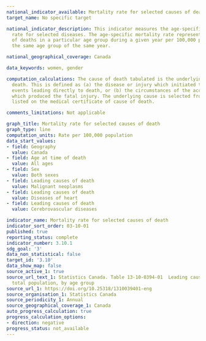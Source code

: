 ```yaml
---
national_indicator_available: Mortality rate for selected causes of death
target_name: No specific target

national_indicator_description: This indicator measures the age-specific mortality
  rate for selected diseases. The age-specific mortality rate represents the number
  of deaths in a particular age group during a given year per 100,000 population in
  the same age group of the same year.

national_geographical_coverage: Canada

data_keywords: women, gender

computation_calculations: The cause of death tabulated is the underlying cause of
  death. This is defined as (a) the disease or injury which initiated the train of
  events leading directly to death, or (b) the circumstances of the accident or violence
  which produced the fatal injury. The underlying cause is selected from the conditions
  listed on the medical certificate of cause of death.

comments_limitations: Not applicable

graph_title: Mortality rate for selected causes of death
graph_type: line
computation_units: Rate per 100,000 population
data_start_values:
- field: Geography
  value: Canada
- field: Age at time of death
  value: All ages
- field: Sex
  value: Both sexes
- field: Leading causes of death
  value: Malignant neoplasms
- field: Leading causes of death
  value: Diseases of heart
- field: Leading causes of death
  value: Cerebrovascular diseases

indicator_name: Mortality rate for selected causes of death
indicator_sort_order: 03-10-01
published: true
reporting_status: complete
indicator_number: 3.10.1
sdg_goal: '3'
data_non_statistical: false
target_id: '3.10'
data_show_map: false
source_active_1: true
source_url_text_1: Statistics Canada. Table 13-10-0394-01  Leading causes of death,
  total population, by age group
source_url_1: https://doi.org/10.25318/1310039401-eng
source_organisation_1: Statistics Canada
source_periodicity_1: Annual
source_geographical_coverage_1: Canada
auto_progress_calculation: true
progress_calculation_options:
- direction: negative
progress_status: not_available
---
```

